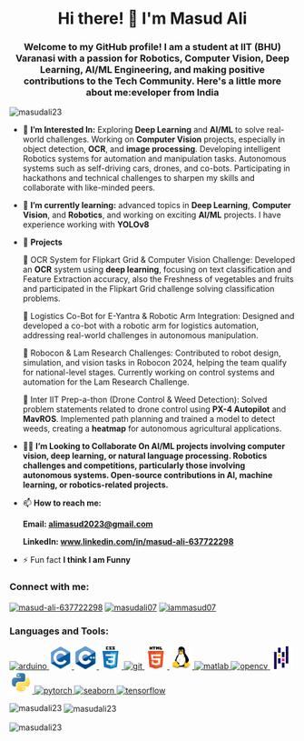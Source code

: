 <h1 align="center">Hi there! 👋 I'm Masud Ali</h1>
<h3 align="center">Welcome to my GitHub profile! I am a student at IIT (BHU) Varanasi with a passion for Robotics, Computer Vision, Deep Learning, AI/ML Engineering, and making positive contributions to the Tech Community. Here's a little more about me:eveloper from India</h3>

<p align="left"> <img src="https://komarev.com/ghpvc/?username=masudali23&label=Profile%20views&color=0e75b6&style=flat" alt="masudali23" /> </p>

- 👀 **I’m Interested In:** Exploring **Deep Learning** and **AI/ML** to solve real-world challenges. Working on **Computer Vision** projects, especially in object detection, **OCR**, and **image processing**. Developing intelligent Robotics systems for automation and manipulation tasks. Autonomous systems such as self-driving cars, drones, and co-bots. Participating in hackathons and technical challenges to sharpen my skills and collaborate with like-minded peers.

- 🌱 **I’m currently learning:** advanced topics in **Deep Learning**, **Computer Vision**, and **Robotics**, and working on exciting **AI/ML** projects. I have experience working with **YOLOv8**

- 💼 **Projects**
  
  🤖 OCR System for Flipkart Grid & Computer Vision Challenge: Developed an **OCR** system using **deep learning**, focusing on text classification and Feature Extraction accuracy, also the Freshness of vegetables and fruits and participated in the Flipkart Grid challenge solving classification problems. 
  
  🦾 Logistics Co-Bot for E-Yantra & Robotic Arm Integration: Designed and developed a co-bot with a robotic arm for logistics automation, addressing real-world challenges in autonomous manipulation.
  
  🤖 Robocon & Lam Research Challenges: Contributed to robot design, simulation, and vision tasks in Robocon 2024, helping the team qualify for national-level stages. Currently working on control systems and automation for the Lam Research Challenge.
  
  🚁 Inter IIT Prep-a-thon (Drone Control & Weed Detection): Solved problem statements related to drone control using **PX-4 Autopilot** and **MavROS**. Implemented path planning and trained a model to detect weeds, creating a **heatmap** for autonomous agricultural applications.

- 💞️💞️ **I’m Looking to Collaborate On AI/ML projects involving computer vision, deep learning, or natural language processing. Robotics challenges and competitions, particularly those involving autonomous systems. Open-source contributions in AI, machine learning, or robotics-related projects.**

- 📫 **How to reach me:**
  
  **Email: alimasud2023@gmail.com**
  
  **LinkedIn: www.linkedin.com/in/masud-ali-637722298**

- ⚡ Fun fact **I think I am Funny**

<h3 align="left">Connect with me:</h3>
<p align="left">
<a href="https://linkedin.com/in/masud-ali-637722298" target="blank"><img align="center" src="https://raw.githubusercontent.com/rahuldkjain/github-profile-readme-generator/master/src/images/icons/Social/linked-in-alt.svg" alt="masud-ali-637722298" height="30" width="40" /></a>
<a href="https://kaggle.com/masudali07" target="blank"><img align="center" src="https://raw.githubusercontent.com/rahuldkjain/github-profile-readme-generator/master/src/images/icons/Social/kaggle.svg" alt="masudali07" height="30" width="40" /></a>
<a href="https://instagram.com/iammasud07" target="blank"><img align="center" src="https://raw.githubusercontent.com/rahuldkjain/github-profile-readme-generator/master/src/images/icons/Social/instagram.svg" alt="iammasud07" height="30" width="40" /></a>
</p>

<h3 align="left">Languages and Tools:</h3>
<p align="left"> <a href="https://www.arduino.cc/" target="_blank" rel="noreferrer"> <img src="https://cdn.worldvectorlogo.com/logos/arduino-1.svg" alt="arduino" width="40" height="40"/> </a> <a href="https://www.cprogramming.com/" target="_blank" rel="noreferrer"> <img src="https://raw.githubusercontent.com/devicons/devicon/master/icons/c/c-original.svg" alt="c" width="40" height="40"/> </a> <a href="https://www.w3schools.com/cpp/" target="_blank" rel="noreferrer"> <img src="https://raw.githubusercontent.com/devicons/devicon/master/icons/cplusplus/cplusplus-original.svg" alt="cplusplus" width="40" height="40"/> </a> <a href="https://www.w3schools.com/css/" target="_blank" rel="noreferrer"> <img src="https://raw.githubusercontent.com/devicons/devicon/master/icons/css3/css3-original-wordmark.svg" alt="css3" width="40" height="40"/> </a> <a href="https://git-scm.com/" target="_blank" rel="noreferrer"> <img src="https://www.vectorlogo.zone/logos/git-scm/git-scm-icon.svg" alt="git" width="40" height="40"/> </a> <a href="https://www.w3.org/html/" target="_blank" rel="noreferrer"> <img src="https://raw.githubusercontent.com/devicons/devicon/master/icons/html5/html5-original-wordmark.svg" alt="html5" width="40" height="40"/> </a> <a href="https://www.linux.org/" target="_blank" rel="noreferrer"> <img src="https://raw.githubusercontent.com/devicons/devicon/master/icons/linux/linux-original.svg" alt="linux" width="40" height="40"/> </a> <a href="https://www.mathworks.com/" target="_blank" rel="noreferrer"> <img src="https://upload.wikimedia.org/wikipedia/commons/2/21/Matlab_Logo.png" alt="matlab" width="40" height="40"/> </a> <a href="https://opencv.org/" target="_blank" rel="noreferrer"> <img src="https://www.vectorlogo.zone/logos/opencv/opencv-icon.svg" alt="opencv" width="40" height="40"/> </a> <a href="https://pandas.pydata.org/" target="_blank" rel="noreferrer"> <img src="https://raw.githubusercontent.com/devicons/devicon/2ae2a900d2f041da66e950e4d48052658d850630/icons/pandas/pandas-original.svg" alt="pandas" width="40" height="40"/> </a> <a href="https://www.python.org" target="_blank" rel="noreferrer"> <img src="https://raw.githubusercontent.com/devicons/devicon/master/icons/python/python-original.svg" alt="python" width="40" height="40"/> </a> <a href="https://pytorch.org/" target="_blank" rel="noreferrer"> <img src="https://www.vectorlogo.zone/logos/pytorch/pytorch-icon.svg" alt="pytorch" width="40" height="40"/> </a> <a href="https://seaborn.pydata.org/" target="_blank" rel="noreferrer"> <img src="https://seaborn.pydata.org/_images/logo-mark-lightbg.svg" alt="seaborn" width="40" height="40"/> </a> <a href="https://www.tensorflow.org" target="_blank" rel="noreferrer"> <img src="https://www.vectorlogo.zone/logos/tensorflow/tensorflow-icon.svg" alt="tensorflow" width="40" height="40"/> </a> </p>

<p><img align="left" src="https://github-readme-stats.vercel.app/api/top-langs?username=masudali23&show_icons=true&locale=en&layout=compact" alt="masudali23" /></p>

<p>&nbsp;<img align="center" src="https://github-readme-stats.vercel.app/api?username=masudali23&show_icons=true&locale=en" alt="masudali23" /></p>

<p><img align="center" src="https://github-readme-streak-stats.herokuapp.com/?user=masudali23&" alt="masudali23" /></p>
